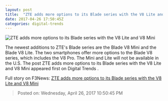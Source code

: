 ```yaml
---
layout: post
title:  "ZTE adds more options to its Blade series with the V8 Lite and V8 Mini"
date: 2017-04-26 17:50:45Z
categories: digital-trends
---
```


![ZTE adds more options to its Blade series with the V8 Lite and V8 Mini](http://icdn3.digitaltrends.com/image/blade-v8-lite-6-copy-1200x630-c.jpg)

The newest additions to ZTE's Blade series are the Blade V8 Mini and the Blade V8 Lite. The two smartphones offer more options to the Blade V8 series, which includes the V8 Pro. The Mini and Lite will not be available in the U.S. The post ZTE adds more options to its Blade series with the V8 Lite and V8 Mini appeared first on Digital Trends .


Full story on F3News: [ZTE adds more options to its Blade series with the V8 Lite and V8 Mini](http://www.f3nws.com/n/dReRbE)

> Posted on: Wednesday, April 26, 2017 10:50:45 PM
